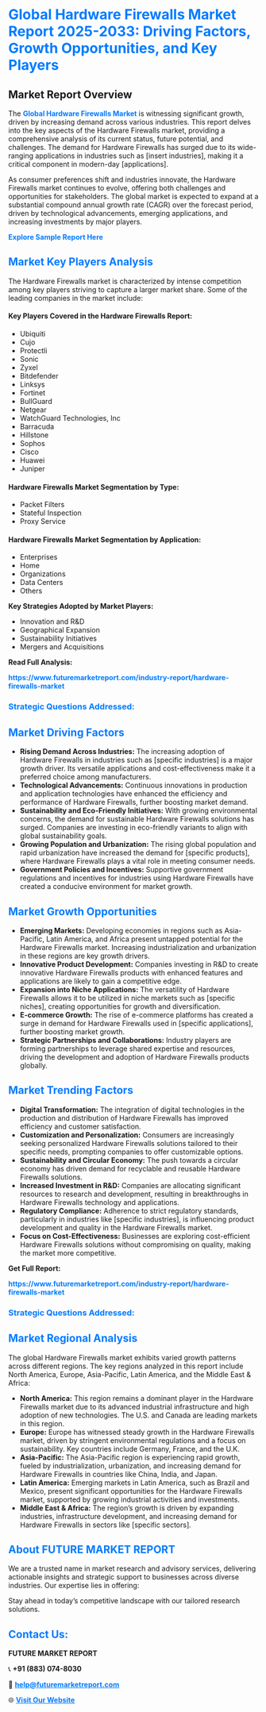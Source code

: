 <h1 style="color: #007BFF;">Global Hardware Firewalls Market Report 2025-2033: Driving Factors, Growth Opportunities, and Key Players</h1>

<section id="overview">
<h2>Market Report Overview</h2>
<p>The <a href="https://www.futuremarketreport.com/industry-report/hardware-firewalls-market" style="color: #007BFF; text-decoration: none;"><strong>Global Hardware Firewalls Market</strong></a> is witnessing significant growth, driven by increasing demand across various industries. This report delves into the key aspects of the Hardware Firewalls market, providing a comprehensive analysis of its current status, future potential, and challenges. The demand for Hardware Firewalls has surged due to its wide-ranging applications in industries such as [insert industries], making it a critical component in modern-day [applications].</p>
<p>As consumer preferences shift and industries innovate, the Hardware Firewalls market continues to evolve, offering both challenges and opportunities for stakeholders. The global market is expected to expand at a substantial compound annual growth rate (CAGR) over the forecast period, driven by technological advancements, emerging applications, and increasing investments by major players.</p>
</section>

<section id="overview">
<p><a href="https://www.futuremarketreport.com/request-sample/reportId=115426" style="color: #007BFF; text-decoration: none;"><strong>Explore Sample Report Here</strong></a></p>
</section>

<section id="key-players">
<h2 style="color: #007BFF;">Market Key Players Analysis</h2>
<p>The Hardware Firewalls market is characterized by intense competition among key players striving to capture a larger market share. Some of the leading companies in the market include:</p>
<h4>Key Players Covered in the Hardware Firewalls Report:</h4>
<ul><li>Ubiquiti</li><li>Cujo</li><li>Protectli</li><li>Sonic</li><li>Zyxel</li><li>Bitdefender</li><li>Linksys</li><li>Fortinet</li><li>BullGuard</li><li>Netgear</li><li>WatchGuard Technologies, Inc</li><li>Barracuda</li><li>Hillstone</li><li>Sophos</li><li>Cisco</li><li>Huawei</li><li>Juniper</li></ul>
<h4>Hardware Firewalls Market Segmentation by Type:</h4>
<ul><li>Packet Filters</li><li>Stateful Inspection</li><li>Proxy Service</li></ul>

<h4>Hardware Firewalls Market Segmentation by Application:</h4>
<ul><li>Enterprises</li><li>Home</li><li>Organizations</li><li>Data Centers</li><li>Others</li></ul>
<p><strong>Key Strategies Adopted by Market Players:</strong></p>
<ul>
<li>Innovation and R&D</li>
<li>Geographical Expansion</li>
<li>Sustainability Initiatives</li>
<li>Mergers and Acquisitions</li>
</ul>
</section>

<section>
<p><strong>Read Full Analysis: </strong></p><a href="https://www.futuremarketreport.com/industry-report/hardware-firewalls-market" style="color: #007BFF; text-decoration: none;"><strong>https://www.futuremarketreport.com/industry-report/hardware-firewalls-market</strong></a>
<h3 style="color: #007BFF;">Strategic Questions Addressed:</h3>
</section>

<section id="driving-factors">
<h2 style="color: #007BFF;">Market Driving Factors</h2>
<ul>
<li><strong>Rising Demand Across Industries:</strong> The increasing adoption of Hardware Firewalls in industries such as [specific industries] is a major growth driver. Its versatile applications and cost-effectiveness make it a preferred choice among manufacturers.</li>
<li><strong>Technological Advancements:</strong> Continuous innovations in production and application technologies have enhanced the efficiency and performance of Hardware Firewalls, further boosting market demand.</li>
<li><strong>Sustainability and Eco-Friendly Initiatives:</strong> With growing environmental concerns, the demand for sustainable Hardware Firewalls solutions has surged. Companies are investing in eco-friendly variants to align with global sustainability goals.</li>
<li><strong>Growing Population and Urbanization:</strong> The rising global population and rapid urbanization have increased the demand for [specific products], where Hardware Firewalls plays a vital role in meeting consumer needs.</li>
<li><strong>Government Policies and Incentives:</strong> Supportive government regulations and incentives for industries using Hardware Firewalls have created a conducive environment for market growth.</li>
</ul>
</section>

<section id="growth-opportunities">
<h2 style="color: #007BFF;">Market Growth Opportunities</h2>
<ul>
<li><strong>Emerging Markets:</strong> Developing economies in regions such as Asia-Pacific, Latin America, and Africa present untapped potential for the Hardware Firewalls market. Increasing industrialization and urbanization in these regions are key growth drivers.</li>
<li><strong>Innovative Product Development:</strong> Companies investing in R&D to create innovative Hardware Firewalls products with enhanced features and applications are likely to gain a competitive edge.</li>
<li><strong>Expansion into Niche Applications:</strong> The versatility of Hardware Firewalls allows it to be utilized in niche markets such as [specific niches], creating opportunities for growth and diversification.</li>
<li><strong>E-commerce Growth:</strong> The rise of e-commerce platforms has created a surge in demand for Hardware Firewalls used in [specific applications], further boosting market growth.</li>
<li><strong>Strategic Partnerships and Collaborations:</strong> Industry players are forming partnerships to leverage shared expertise and resources, driving the development and adoption of Hardware Firewalls products globally.</li>
</ul>
</section>

<section id="trending-factors">
<h2 style="color: #007BFF;">Market Trending Factors</h2>
<ul>
<li><strong>Digital Transformation:</strong> The integration of digital technologies in the production and distribution of Hardware Firewalls has improved efficiency and customer satisfaction.</li>
<li><strong>Customization and Personalization:</strong> Consumers are increasingly seeking personalized Hardware Firewalls solutions tailored to their specific needs, prompting companies to offer customizable options.</li>
<li><strong>Sustainability and Circular Economy:</strong> The push towards a circular economy has driven demand for recyclable and reusable Hardware Firewalls solutions.</li>
<li><strong>Increased Investment in R&D:</strong> Companies are allocating significant resources to research and development, resulting in breakthroughs in Hardware Firewalls technology and applications.</li>
<li><strong>Regulatory Compliance:</strong> Adherence to strict regulatory standards, particularly in industries like [specific industries], is influencing product development and quality in the Hardware Firewalls market.</li>
<li><strong>Focus on Cost-Effectiveness:</strong> Businesses are exploring cost-efficient Hardware Firewalls solutions without compromising on quality, making the market more competitive.</li>
</ul>
</section>

<section>
<p><strong>Get Full Report: </strong></p><a href="https://www.futuremarketreport.com/industry-report/hardware-firewalls-market" style="color: #007BFF; text-decoration: none;"><strong>https://www.futuremarketreport.com/industry-report/hardware-firewalls-market</strong></a>
<h3 style="color: #007BFF;">Strategic Questions Addressed:</h3>
</section>


<section id="regional-analysis">
<h2 style="color: #007BFF;">Market Regional Analysis</h2>
<p>The global Hardware Firewalls market exhibits varied growth patterns across different regions. The key regions analyzed in this report include North America, Europe, Asia-Pacific, Latin America, and the Middle East & Africa:</p>
<ul>
<li><strong>North America:</strong> This region remains a dominant player in the Hardware Firewalls market due to its advanced industrial infrastructure and high adoption of new technologies. The U.S. and Canada are leading markets in this region.</li>
<li><strong>Europe:</strong> Europe has witnessed steady growth in the Hardware Firewalls market, driven by stringent environmental regulations and a focus on sustainability. Key countries include Germany, France, and the U.K.</li>
<li><strong>Asia-Pacific:</strong> The Asia-Pacific region is experiencing rapid growth, fueled by industrialization, urbanization, and increasing demand for Hardware Firewalls in countries like China, India, and Japan.</li>
<li><strong>Latin America:</strong> Emerging markets in Latin America, such as Brazil and Mexico, present significant opportunities for the Hardware Firewalls market, supported by growing industrial activities and investments.</li>
<li><strong>Middle East & Africa:</strong> The region’s growth is driven by expanding industries, infrastructure development, and increasing demand for Hardware Firewalls in sectors like [specific sectors].</li>
</ul>
</section>

<footer>
<h2 style="color: #007BFF;">About FUTURE MARKET REPORT</h2>
<p>We are a trusted name in market research and advisory services, delivering actionable insights and strategic support to businesses across diverse industries. Our expertise lies in offering:</p>

<p>Stay ahead in today’s competitive landscape with our tailored research solutions.</p>

<h2 style="color: #007BFF;">Contact Us:</h2>
<p><strong>FUTURE MARKET REPORT</strong></p>
<p>📞 <strong>+91 (883) 074-8030</strong></p>
<p>📧 <strong><a href="mailto:help@futuremarketreport.com" style="color: #007BFF;">help@futuremarketreport.com</a></strong></p>
<p>🌐 <strong><a href="https://www.futuremarketreport.com/" style="color: #007BFF;">Visit Our Website</a></strong></p>
</footer>